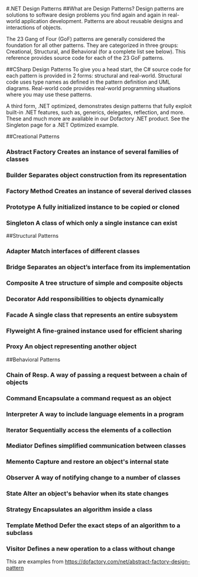 #.NET Design Patterns
##What are Design Patterns?
Design patterns are solutions to software design problems you find again and again in real-world application development. Patterns are about reusable designs and interactions of objects.

The 23 Gang of Four (GoF) patterns are generally considered the foundation for all other patterns. They are categorized in three groups: Creational, Structural, and Behavioral (for a complete list see below). This reference provides source code for each of the 23 GoF patterns.

##CSharp Design Patterns
To give you a head start, the C# source code for each pattern is provided in 2 forms: structural and real-world. Structural code uses type names as defined in the pattern definition and UML diagrams. Real-world code provides real-world programming situations where you may use these patterns.

A third form, .NET optimized, demonstrates design patterns that fully exploit built-in .NET features, such as, generics, delegates, reflection, and more. These and much more are available in our Dofactory .NET product. See the Singleton page for a .NET Optimized example.

##Creational Patterns
 ### Abstract Factory	Creates an instance of several families of classes
###  Builder	Separates object construction from its representation
###  Factory Method	Creates an instance of several derived classes
###  Prototype	A fully initialized instance to be copied or cloned
###  Singleton	A class of which only a single instance can exist
##Structural Patterns
###  Adapter	Match interfaces of different classes
###  Bridge	Separates an object’s interface from its implementation
###  Composite	A tree structure of simple and composite objects
###  Decorator	Add responsibilities to objects dynamically
###  Facade	A single class that represents an entire subsystem
###  Flyweight	A fine-grained instance used for efficient sharing
###  Proxy	An object representing another object
##Behavioral Patterns
###  Chain of Resp.	A way of passing a request between a chain of objects
###  Command	Encapsulate a command request as an object
###  Interpreter	A way to include language elements in a program
###  Iterator	Sequentially access the elements of a collection
###  Mediator	Defines simplified communication between classes
###  Memento	Capture and restore an object's internal state
###  Observer	A way of notifying change to a number of classes
###  State	Alter an object's behavior when its state changes
###  Strategy	Encapsulates an algorithm inside a class
###  Template Method	Defer the exact steps of an algorithm to a subclass
###  Visitor	Defines a new operation to a class without change

This are examples from https://dofactory.com/net/abstract-factory-design-pattern
